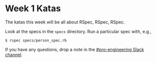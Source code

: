 # Week 1 Katas

The katas this week will be all about RSpec, RSpec, RSpec.

Look at the specs in the `specs` directory.  Run a particular spec with, e.g.,

```shell-session
$ rspec specs/person_spec.rb
```

If you have any questions, drop a note in the [#pro-engineering Slack channel](https://codeunion.slack.com/messages/pro-engineering/).
